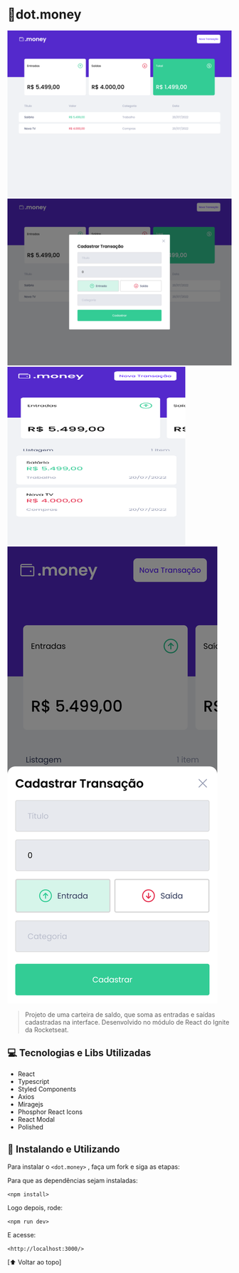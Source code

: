 # :money_with_wings:dot.money 

<img src="imgs/desktop.png" alt="exemplo imagem">
<img src="imgs/desktop-modal.png" alt="exemplo imagem">
<img src="imgs/mobile.png" width='400' height='400' alt="exemplo imagem">
<img src="imgs/mobile-modal.png" alt="exemplo imagem">


> Projeto de uma carteira de saldo, que soma as entradas e saídas cadastradas na interface. Desenvolvido no módulo de React do Ignite da Rocketseat.


## 💻 Tecnologias e Libs Utilizadas

* React
* Typescript
* Styled Components
* Axios
* Miragejs
* Phosphor React Icons
* React Modal
* Polished


## 🚀 Instalando e Utilizando

Para instalar o `<dot.money>` , faça um fork e siga as etapas:

Para que as dependências sejam instaladas:

```
<npm install>
```

Logo depois, rode: 

```
<npm run dev>
```

E acesse:

```
<http://localhost:3000/>
```

[⬆ Voltar ao topo]
